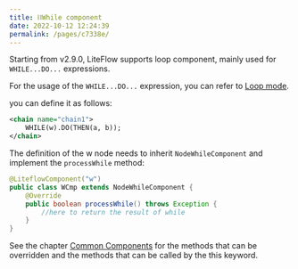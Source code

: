 ```yaml
---
title: ⛓While component
date: 2022-10-12 12:24:39
permalink: /pages/c7338e/
---
```


Starting from v2.9.0, LiteFlow supports loop component, mainly used for `WHILE...DO...` expressions.

For the usage of the `WHILE...DO...` expression, you can refer to [Loop mode](/pages/6be072/).

you can define it as follows:

```xml
<chain name="chain1">
    WHILE(w).DO(THEN(a, b));
</chain>
```

The definition of the w node needs to inherit `NodeWhileComponent` and implement the `processWhile` method:

```java
@LiteflowComponent("w")
public class WCmp extends NodeWhileComponent {
    @Override
    public boolean processWhile() throws Exception {
        //here to return the result of while
    }
}
```

See the chapter [Common Components](/pages/8486fb/) for the methods that can be overridden and the methods that can be called by the this keyword.